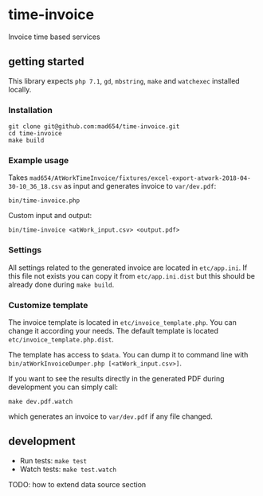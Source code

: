 # time-invoice

Invoice time based services

## getting started

This library expects `php 7.1`, `gd`, `mbstring`, `make` and `watchexec` installed locally.

### Installation

```
git clone git@github.com:mad654/time-invoice.git
cd time-invoice
make build
```

### Example usage

Takes `mad654/AtWorkTimeInvoice/fixtures/excel-export-atwork-2018-04-30-10_36_18.csv` as
input and generates invoice to `var/dev.pdf`:

```
bin/time-invoice.php
```

Custom input and output:

```
bin/time-invoice <atWork_input.csv> <output.pdf>
```

### Settings

All settings related to the generated invoice are located in `etc/app.ini`.
If this file not exists you can copy it from `etc/app.ini.dist` but this should
be already done during `make build`.

### Customize template

The invoice template is located in `etc/invoice_template.php`. You can change it according
your needs. The default template is located `etc/invoice_template.php.dist`.

The template has access to `$data`. You can dump it to command line with 
`bin/atWorkInvoiceDumper.php [<atWork_input.csv>]`.

If you want to see the results directly in the generated
PDF during development you can simply call: 

`make dev.pdf.watch` 

which generates an invoice to `var/dev.pdf` if any file changed.


## development

- Run tests: `make test`
- Watch tests: `make test.watch`

TODO: how to extend data source section






